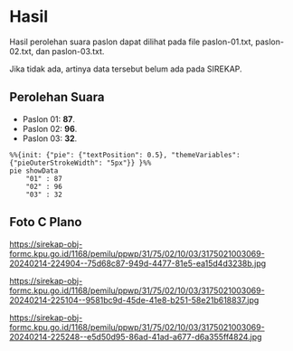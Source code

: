 # Hasil

Hasil perolehan suara paslon dapat dilihat pada file paslon-01.txt, paslon-02.txt, dan paslon-03.txt.

Jika tidak ada, artinya data tersebut belum ada pada SIREKAP.

## Perolehan Suara

 * Paslon 01: **87**.
 * Paslon 02: **96**.
 * Paslon 03: **32**.

```mermaid
%%{init: {"pie": {"textPosition": 0.5}, "themeVariables": {"pieOuterStrokeWidth": "5px"}} }%%
pie showData
    "01" : 87
    "02" : 96
    "03" : 32
```
## Foto C Plano

https://sirekap-obj-formc.kpu.go.id/1168/pemilu/ppwp/31/75/02/10/03/3175021003069-20240214-224904--75d68c87-949d-4477-81e5-ea15d4d3238b.jpg

https://sirekap-obj-formc.kpu.go.id/1168/pemilu/ppwp/31/75/02/10/03/3175021003069-20240214-225104--9581bc9d-45de-41e8-b251-58e21b618837.jpg

https://sirekap-obj-formc.kpu.go.id/1168/pemilu/ppwp/31/75/02/10/03/3175021003069-20240214-225248--e5d50d95-86ad-41ad-a677-d6a355ff4824.jpg
